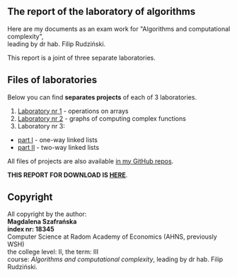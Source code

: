 ## **The report of the laboratory of algorithms**

Here are my documents as an exam work for "Algorithms and computational complexity",<br />leading by dr hab. Filip Rudziński.

This report is a joint of three separate laboratories.


## **Files of laboratories**

Below you can find **separates projects** of each of 3 laboratories.
1. <a href="https://github.com/Yaviena/Algorithms_Lab_1_Matrix_operations_Magda_Szafranska" target="_blank">Laboratory nr 1</a> - operations on arrays
1. <a href="https://github.com/Yaviena/Algorithms_Lab_2_Sorting_diagrams_Magda_Szafranska" target="_blank">Laboratory nr 2</a> - graphs of computing complex functions
1. Laboratory nr 3:
  - <a href="https://github.com/Yaviena/Algorithms_Lab_3_part_1_Magda_Szafranska" target="_blank">part I</a> - one-way linked lists
  - <a href="https://github.com/Yaviena/Algorithms_Lab_3_part_2_Magda_Szafranska" target="_blank">part II</a> - two-way linked lists

All files of projects are also available <a href="https://github.com/Yaviena" target="_blank">in my GitHub repos</a>.

**THIS REPORT FOR DOWNLOAD IS <a href="https://github.com/Yaviena/Algorithms_report_AHNS" target="_blank">HERE</a>**. 

## **Copyright**

All copyright by the author:<br />
**Magdalena Szafrańska**<br />
**index nr: 18345**<br />
Computer Science at Radom Academy of Economics (AHNS, previously WSH)<br />
the college level: II, the term: III<br />
course: *Algorithms and computational complexity*, leading by dr hab. Filip Rudziński.
